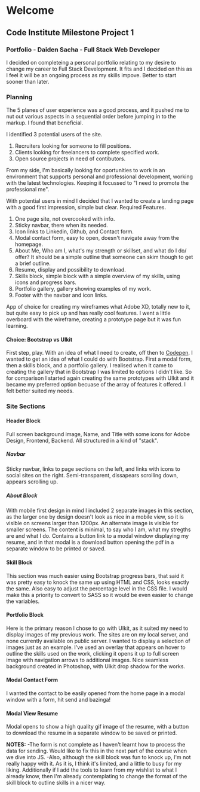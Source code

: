 # Welcome
## Code Institute Milestone Project 1 
### Portfolio - Daiden Sacha - Full Stack Web Developer
I decided on completeing a personal portfolio relating to my desire to change my
career to Full Stack Development. It fits and I decided on this as I feel it will
be an ongoing process as my skills impove. Better to start sooner than later.

### Planning
The 5 planes of user experience was a good process, and it pushed me to nut out 
various aspects in a sequential order before jumping in to the markup. I found 
that beneficial.

I identified 3 potential users of the site.
1. Recruiters looking for someone to fill positions.
2. Clients looking for freelancers to complete specified work.
3. Open source projects in need of contibutors.

From my side, I'm basically looking for oportunities to work in an environment 
that supports personal and professional development, working with the latest 
technologies. Keeping it focussed to "I need to promote the professional me".

With potential users in mind I decided that I wanted to create a 
landing page with a good first impression, simple but clear. 
Required Features.
1. One page site, not overcooked with info. 
2. Sticky navbar, there when its needed.
3. Icon links to Linkedin, Github, and Contact form.
4. Modal contact form, easy to open, doesn't navigate away from the homepage.
5. About Me, Who am I, what's my strength or skillset, and what do I do/ offer?
It should be a simple outline that someone can skim though to get a brief 
outline.
6. Resume, display and possibility to download.
7. Skills block, simple block with a simple overview of my skills, using icons
and progress bars.
8. Portfolio gallery, gallery showing examples of my work.
9. Footer with the navbar and icon links.

App of choice for creating my wireframes what Adobe XD, totally new to it, but 
quite easy to pick up and has really cool features. I went a little overboard 
with the wireframe, creating a prototype page but it was fun learning.

#### Choice: Bootstrap vs UIkit
First step, play. With an idea of what I need to create, off then to 
[Codepen](https://codepen.io/daidensacha). I wanted to get an idea of what I 
could do with Bootstrap. First a modal form, then a skills block, and a 
portfolio gallery. I realised when it came to creating the gallery that in 
Bootstrap I was limited to options I didn't like. So for comparison I started 
again creating the same prototypes with UIkit and it became my preferred option
becuase of the array of features it offered. I felt better suited my needs.

### Site Sections

#### Header Block
Full screen background image, Name, and Title with 
some icons for Adobe Design, Frontend, Backend. All structured in a kind of 
"stack".

##### Navbar
Sticky navbar, links to page sections on the left, and links with icons to 
social sites on the right. Semi-transparent, dissapears scrolling down, appears 
scrolling up.

##### About Block
With mobile first design in mind I included 2 separate images in this section, 
as the larger one by design doesn't look as nice in a mobile view, so it is 
visible on screens larger than 1200px. An alternate image is visible for smaller 
screens. 
The content is minimal, to say who I am, what my stregths are and what I do. 
Contains a button link to a modal window displaying my resume, and in that modal 
is a download button opening the pdf in a separate window to be printed or saved.

#### Skill Block
This section was much easier using Bootstrap progress bars, that said it was 
pretty easy to knock the same up using HTML and CSS, looks exactly the same. 
Also easy to adjust the percentage level in the CSS file. I would make this a 
priority to convert to SASS so it would be even easier to change the variables. 

#### Portfolio Block
Here is the primary reason I chose to go with UIkit, as it suited my need to 
display images of my previous work. The sites are on my local server, and none 
currently available on public server. I wanted to display a selection of images
just as an example. I've used an overlay that appears on hover to outline the 
skills used on the work, clicking it opens it up to full screen image with 
navigation arrows to additional images. Nice seamless background created in 
Photoshop, with UIkit drop shadow for the works.

#### Modal Contact Form
I wanted the contact to be easily opened from the home page in a modal window 
with a form, hit send and bazinga! 

#### Modal View Resume
Modal opens to show a high quality gif image of the resume, with a button to 
download the resume in a separate window to be saved or printed.

**NOTES:**
-The form is not complete as I haven't learnt how to process the data for sending.
Would like to fix this in the next part of the course when we dive into JS.
-Also, although the skill block was fun to knock up, I'm not really happy with it.
As it is, I think it's limited, and a little to busy for my liking. Additionally 
if I add the tools to learn from my wishlist to what I already know, then I'm 
already contemplating to change the format of the skill block to outline skills
in a nicer way.






